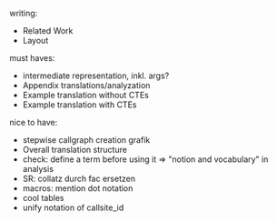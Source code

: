 writing:
- Related Work
- Layout

must haves:
- intermediate representation, inkl. args?
- Appendix translations/analyzation
- Example translation without CTEs
- Example translation with CTEs

nice to have:
- stepwise callgraph creation grafik
- Overall translation structure
- check: define a term before using it => "notion and vocabulary" in analysis
- SR: collatz durch fac ersetzen
- macros: mention dot notation
- cool tables
- unify notation of callsite_id